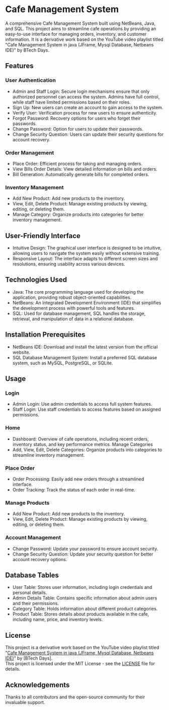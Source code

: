 # Cafe Management System
A comprehensive Cafe Management System built using NetBeans, Java, and SQL. This project aims to streamline cafe operations by providing an easy-to-use interface for managing orders, inventory, and customer information. It is a derivative work based on the YouTube video playlist titled "Cafe Management System in java (JFrame, Mysql Database, Netbeans IDE)" by BTech Days.

## Features
### User Authentication
- Admin and Staff Login: Secure login mechanisms ensure that only authorized personnel can access the system. Admins have full control, while staff have limited permissions based on their roles.
- Sign Up: New users can create an account to gain access to the system.
- Verify User: Verification process for new users to ensure authenticity.
- Forgot Password: Recovery options for users who forget their passwords.
- Change Password: Option for users to update their passwords.
- Change Security Question: Users can update their security questions for account recovery.
### Order Management
- Place Order: Efficient process for taking and managing orders.
- View Bills Order Details: View detailed information on bills and orders.
- Bill Generation: Automatically generate bills for completed orders.
### Inventory Management
- Add New Product: Add new products to the inventory.
- View, Edit, Delete Product: Manage existing products by viewing, editing, or deleting them.
- Manage Category: Organize products into categories for better inventory management.

## User-Friendly Interface
- Intuitive Design: The graphical user interface is designed to be intuitive, allowing users to navigate the system easily without extensive training.
- Responsive Layout: The interface adapts to different screen sizes and resolutions, ensuring usability across various devices.

## Technologies Used
- Java: The core programming language used for developing the application, providing robust object-oriented capabilities.
- NetBeans: An Integrated Development Environment (IDE) that simplifies the development process with powerful tools and features.
- SQL: Used for database management, SQL handles the storage, retrieval, and manipulation of data in a relational database.

## Installation Prerequisites
- NetBeans IDE: Download and install the latest version from the official website.
- SQL Database Management System: Install a preferred SQL database system, such as MySQL, PostgreSQL, or SQLite.

## Usage
### Login
- Admin Login: Use admin credentials to access full system features.
- Staff Login: Use staff credentials to access features based on assigned permissions.
### Home
- Dashboard: Overview of cafe operations, including recent orders, inventory status, and key performance metrics.
Manage Categories
- Add, View, Edit, Delete Categories: Organize products into categories to streamline inventory management.
### Place Order
- Order Processing: Easily add new orders through a streamlined interface.
- Order Tracking: Track the status of each order in real-time.
### Manage Products
- Add New Product: Add new products to the inventory.
- View, Edit, Delete Product: Manage existing products by viewing, editing, or deleting them.
### Account Management
- Change Password: Update your password to ensure account security.
- Change Security Question: Update your security question for better account recovery options.

## Database Tables
- User Table:
Stores user information, including login credentials and personal details.
- Admin Details Table:
Contains specific information about admin users and their permissions.
- Category Table:
Holds information about different product categories.
- Product Table:
Stores details about products available in the cafe, including name, price, and inventory levels.

## License

This project is a derivative work based on the YouTube video playlist titled "[Cafe Management System in java (JFrame, Mysql Database, Netbeans IDE)](https://youtube.com/playlist?list=PLdRq0mbeEBmxvnNAwr9va2aO09VBssx9c&si=KmRaMtLkFrtR4-GG)" by [BTech Days].  
This project is licensed under the MIT License - see the [LICENSE](LICENSE) file for details.
## Acknowledgements
Thanks to all contributors and the open-source community for their invaluable support.
